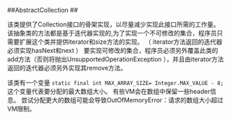 ##AbstractCollection ##

该类提供了Collection接口的骨架实现，以尽量减少实现此接口所需的工作量。
该抽象类的方法都是基于迭代器实现的,为了实现一个不可修改的集合，程序员只需要扩展这个类并提供iterator和size方法的实现。 （ iterator方法返回的迭代器必须实现hasNext和next ） 
要实现可修改的集合，程序员必须另外覆盖此类的add方法（否则将抛出UnsupportedOperationException ），并且由iterator方法返回的迭代器必须另外实现其remove方法。

该类有一个变量 `static final int MAX_ARRAY_SIZE= Integer.MAX_VALUE - 8;`这个变量代表要分配的最大数组大小。 有些VM会在数组中保留一些header信息。 尝试分配更大的数组可能会导致OutOfMemoryError：请求的数组大小超过VM限制。
